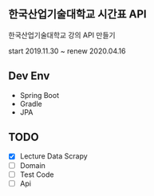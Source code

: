 ## 한국산업기술대학교 시간표 API
한국산업기술대학교 강의 API 만들기

start 2019.11.30 ~ renew 2020.04.16

## Dev Env
* Spring Boot
* Gradle
* JPA

## TODO
* [x] Lecture Data Scrapy
* [ ] Domain
* [ ] Test Code
* [ ] Api
